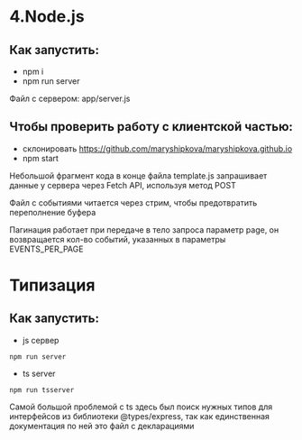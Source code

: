 # 4.Node.js

## Как запустить:

- npm i
- npm run server

Файл с сервером: app/server.js


## Чтобы проверить работу с клиентской частью:
- склонировать https://github.com/maryshipkova/maryshipkova.github.io
- npm start

Небольшой фрагмент кода в конце файла template.js запрашивает данные у сервера через Fetch API, используя метод POST

Файл с событиями читается через стрим, чтобы предотвратить переполнение буфера

Пагинация работает при передаче в тело запроса параметр page, он возвращается кол-во событий, указанных в параметры EVENTS_PER_PAGE

# Типизация

## Как запустить:

- js сервер

`npm run server`
- ts server

`npm run tsserver`


Самой большой проблемой с ts здесь был поиск нужных типов для интерфейсов из библиотеки 
@types/express, так как единственная документация по ней это файл с декларациями